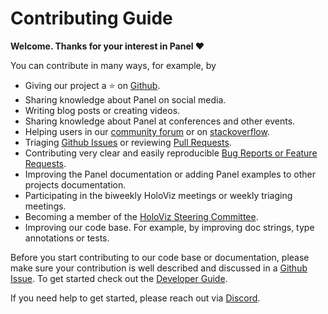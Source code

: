 # Contributing Guide

**Welcome. Thanks for your interest in Panel ❤️**

You can contribute in many ways, for example, by

- Giving our project a ⭐ on [Github](https://github.com/holoviz/panel).
- Sharing knowledge about Panel on social media.
- Writing blog posts or creating videos.
- Sharing knowledge about Panel at conferences and other events.
- Helping users in our [community forum](https://discourse.holoviz.org/) or on [stackoverflow](https://stackoverflow.com/questions/tagged/holoviz-panel).
- Triaging [Github Issues](https://github.com/holoviz/panel/issues) or reviewing [Pull Requests](https://github.com/holoviz/panel/pulls).
- Contributing very clear and easily reproducible [Bug Reports or Feature Requests](https://github.com/holoviz/panel/issues).
- Improving the Panel documentation or adding Panel examples to other projects documentation.
- Participating in the biweekly HoloViz meetings or weekly triaging meetings.
- Becoming a member of the [HoloViz Steering Committee](https://github.com/holoviz/holoviz/blob/main/doc/governance/org-docs/STEERING-COMMITTEE.md).
- Improving our code base. For example, by improving doc strings, type annotations or tests.

Before you start contributing to our code base or documentation, please make sure your contribution is well described and discussed in a [Github Issue](https://github.com/holoviz/panel/issues). To get started check out the [Developer Guide](https://panel.holoviz.org/developer_guide/index.html).

If you need help to get started, please reach out via [Discord](https://discord.gg/rb6gPXbdAr).
